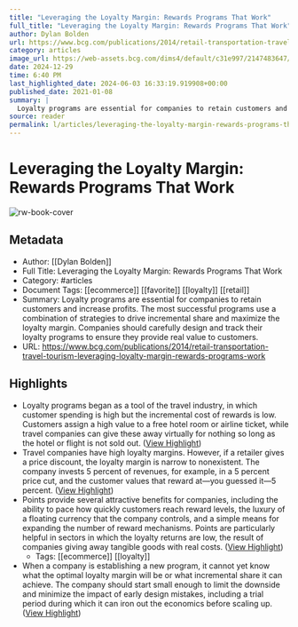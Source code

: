 ```yaml
---
title: "Leveraging the Loyalty Margin: Rewards Programs That Work"
full_title: "Leveraging the Loyalty Margin: Rewards Programs That Work"
author: Dylan Bolden
url: https://www.bcg.com/publications/2014/retail-transportation-travel-tourism-leveraging-loyalty-margin-rewards-programs-work
category: articles
image_url: https://web-assets.bcg.com/dims4/default/c31e997/2147483647/strip/true/crop/1694x889+0+30/resize/1200x630!/format/webp/quality/90/?url=http%3A%2F%2Fboston-consulting-group-brightspot.s3.amazonaws.com%2F0b%2Fec%2F09eddc519d96a17946ea6d3f9ded%2Fleveraging-loyalty-margin-1694x950-tcm9-83903.jpg
date: 2024-12-29
time: 6:40 PM
last_highlighted_date: 2024-06-03 16:33:19.919908+00:00
published_date: 2021-01-08
summary: |
  Loyalty programs are essential for companies to retain customers and increase profits. The most successful programs use a combination of strategies to drive incremental share and maximize the loyalty margin. Companies should carefully design and track their loyalty programs to ensure they provide real value to customers.
source: reader
permalink: l/articles/leveraging-the-loyalty-margin-rewards-programs-that-work
---
```

# Leveraging the Loyalty Margin: Rewards Programs That Work

![rw-book-cover](https://web-assets.bcg.com/dims4/default/c31e997/2147483647/strip/true/crop/1694x889+0+30/resize/1200x630!/format/webp/quality/90/?url=http%3A%2F%2Fboston-consulting-group-brightspot.s3.amazonaws.com%2F0b%2Fec%2F09eddc519d96a17946ea6d3f9ded%2Fleveraging-loyalty-margin-1694x950-tcm9-83903.jpg)

## Metadata
- Author: [[Dylan Bolden]]
- Full Title: Leveraging the Loyalty Margin: Rewards Programs That Work
- Category: #articles
- Document Tags: [[ecommerce]] [[favorite]] [[loyalty]] [[retail]] 
- Summary: Loyalty programs are essential for companies to retain customers and increase profits. The most successful programs use a combination of strategies to drive incremental share and maximize the loyalty margin. Companies should carefully design and track their loyalty programs to ensure they provide real value to customers.
- URL: https://www.bcg.com/publications/2014/retail-transportation-travel-tourism-leveraging-loyalty-margin-rewards-programs-work

## Highlights
- Loyalty programs began as a tool of the travel industry, in which customer spending is high but the incremental cost of rewards is low. Customers assign a high value to a free hotel room or airline ticket, while travel companies can give these away virtually for nothing so long as the hotel or flight is not sold out. ([View Highlight](https://read.readwise.io/read/01hze9q1rxz7kysy50mzq7jbbq))
- Travel companies have high loyalty margins. However, if a retailer gives a price discount, the loyalty margin is narrow to nonexistent. The company invests 5 percent of revenues, for example, in a 5 percent price cut, and the customer values that reward at—you guessed it—5 percent. ([View Highlight](https://read.readwise.io/read/01hze9v40qg80r8jc0d44jh4kx))
- Points provide several attractive benefits for companies, including the ability to pace how quickly customers reach reward levels, the luxury of a floating currency that the company controls, and a simple means for expanding the number of reward mechanisms. Points are particularly helpful in sectors in which the loyalty returns are low, the result of companies giving away tangible goods with real costs. ([View Highlight](https://read.readwise.io/read/01hze9x0wjpn1mehrthkr4c917))
    - Tags: [[ecommerce]] [[loyalty]] 
- When a company is establishing a new program, it cannot yet know what the optimal loyalty margin will be or what incremental share it can achieve. The company should start small enough to limit the downside and minimize the impact of early design mistakes, including a trial period during which it can iron out the economics before scaling up. ([View Highlight](https://read.readwise.io/read/01hze9yz3hjbv27aknbvvy91z1))


